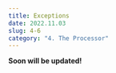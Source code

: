 ```yaml
---
title: Exceptions
date: 2022.11.03
slug: 4-6
category: "4. The Processor"
---
```


**Soon will be updated!**
